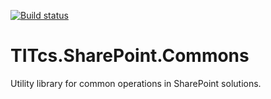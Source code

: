 [![Build status](https://ci.appveyor.com/api/projects/status/2jh1mj44ty57poy2?svg=true)](https://ci.appveyor.com/api/projects/status/github/mnatanbrito)

# TITcs.SharePoint.Commons
Utility library for common operations in SharePoint solutions.
